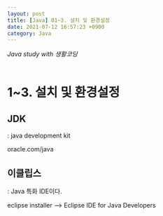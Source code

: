 ```yaml
---
layout: post
title: [Java] 01~3. 설치 및 환경설정
date: 2021-07-12 16:57:23 +0900
category: Java
---
```

*Java study with 생활코딩*
<br/>
<br/>
# 1~3. 설치 및 환경설정

##	JDK 

: java development kit

oracle.com/java


## 이클립스

: Java 특화 IDE이다. 

eclipse installer —> Eclipse IDE for Java Developers
